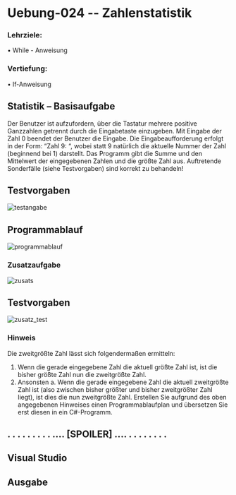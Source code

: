 # Uebung-024  -- Zahlenstatistik

### Lehrziele:
• While - Anweisung

### Vertiefung:
• If-Anweisung

## Statistik – Basisaufgabe
Der Benutzer ist aufzufordern, über die Tastatur mehrere positive Ganzzahlen getrennt durch die Eingabetaste einzugeben.
Mit Eingabe der Zahl 0 beendet der Benutzer die Eingabe.
Die Eingabeaufforderung erfolgt in der Form: “Zahl 9: “, 
  wobei statt 9 natürlich die aktuelle Nummer der Zahl (beginnend bei 1) darstellt.
Das Programm gibt die Summe und den Mittelwert der eingegebenen Zahlen und die größte Zahl aus.
Auftretende Sonderfälle (siehe Testvorgaben) sind korrekt zu behandeln!

## Testvorgaben
![testangabe](https://github.com/IxI-Enki/Uebung-024/assets/138018029/8e2d39f7-5f7d-49d7-9b43-3c2ea951bdd3)

## Programmablauf
![programmablauf](https://github.com/IxI-Enki/Uebung-024/assets/138018029/1d3dd9ad-8cee-4e5a-a136-96f253b7657e)

### Zusatzaufgabe
![zusats](https://github.com/IxI-Enki/Uebung-024/assets/138018029/2cc84c23-0387-45ab-859f-d4f1bff6911b)

## Testvorgaben
![zusatz_test](https://github.com/IxI-Enki/Uebung-024/assets/138018029/d9526301-8ad0-42f5-9943-3047fc5fad68)

### Hinweis
Die zweitgrößte Zahl lässt sich folgendermaßen ermitteln:
1. Wenn die gerade eingegebene Zahl die aktuell größte Zahl ist, ist die bisher größte Zahl nun die zweitgrößte Zahl.
2. Ansonsten a. Wenn die gerade eingegebene Zahl die aktuell zweitgrößte Zahl ist (also zwischen bisher größter und bisher zweitgrößter Zahl liegt),
   ist dies die nun zweitgrößte Zahl.
Erstellen Sie aufgrund des oben angegebenen Hinweises einen Programmablaufplan und übersetzen Sie erst diesen in ein C#-Programm.

## . . . . . . . . . .... [SPOILER] .... . . . . . . . . 

## Visual Studio

## Ausgabe

